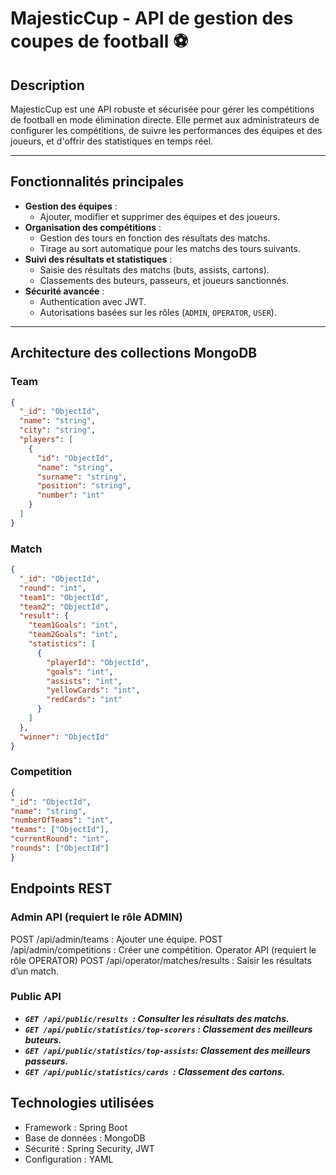# MajesticCup - API de gestion des coupes de football ⚽

## **Description**
MajesticCup est une API robuste et sécurisée pour gérer les compétitions de football en mode élimination directe. Elle permet aux administrateurs de configurer les compétitions, de suivre les performances des équipes et des joueurs, et d'offrir des statistiques en temps réel.

---

## **Fonctionnalités principales**
- **Gestion des équipes** :
    - Ajouter, modifier et supprimer des équipes et des joueurs.
- **Organisation des compétitions** :
    - Gestion des tours en fonction des résultats des matchs.
    - Tirage au sort automatique pour les matchs des tours suivants.
- **Suivi des résultats et statistiques** :
    - Saisie des résultats des matchs (buts, assists, cartons).
    - Classements des buteurs, passeurs, et joueurs sanctionnés.
- **Sécurité avancée** :
    - Authentication avec JWT.
    - Autorisations basées sur les rôles (`ADMIN`, `OPERATOR`, `USER`).

---

## **Architecture des collections MongoDB**
### **Team**
```json
{
  "_id": "ObjectId",
  "name": "string",
  "city": "string",
  "players": [
    {
      "id": "ObjectId",
      "name": "string",
      "surname": "string",
      "position": "string",
      "number": "int"
    }
  ]
}
  ```
### **Match**
```json
{
  "_id": "ObjectId",
  "round": "int",
  "team1": "ObjectId",
  "team2": "ObjectId",
  "result": {
    "team1Goals": "int",
    "team2Goals": "int",
    "statistics": [
      {
        "playerId": "ObjectId",
        "goals": "int",
        "assists": "int",
        "yellowCards": "int",
        "redCards": "int"
      }
    ]
  },
  "winner": "ObjectId"
}
  ```
### **Competition**
```json
{
"_id": "ObjectId",
"name": "string",
"numberOfTeams": "int",
"teams": ["ObjectId"],
"currentRound": "int",
"rounds": ["ObjectId"]
}
 ```

## Endpoints REST

### Admin API (requiert le rôle ADMIN)
POST /api/admin/teams : Ajouter une équipe.
POST /api/admin/competitions : Créer une compétition.
Operator API (requiert le rôle OPERATOR)
POST /api/operator/matches/results : Saisir les résultats d’un match.

### Public API
- ***````GET /api/public/results ````: Consulter les résultats des matchs.***
- ***````GET /api/public/statistics/top-scorers```` : Classement des meilleurs buteurs.***
- ***```` GET /api/public/statistics/top-assists ````: Classement des meilleurs passeurs.***
- ***````GET /api/public/statistics/cards ````: Classement des cartons.***

## Technologies utilisées
- Framework : Spring Boot
- Base de données : MongoDB
- Sécurité : Spring Security, JWT
- Configuration : YAML
